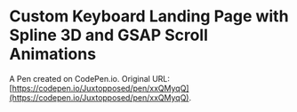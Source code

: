 # Custom Keyboard Landing Page with Spline 3D and GSAP Scroll Animations

A Pen created on CodePen.io. Original URL: [https://codepen.io/Juxtopposed/pen/xxQMyqQ](https://codepen.io/Juxtopposed/pen/xxQMyqQ).

